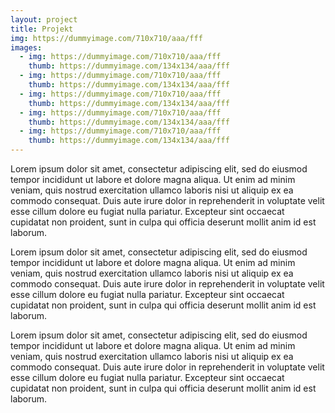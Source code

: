 ```yaml
---
layout: project
title: Projekt
img: https://dummyimage.com/710x710/aaa/fff
images:
  - img: https://dummyimage.com/710x710/aaa/fff
    thumb: https://dummyimage.com/134x134/aaa/fff
  - img: https://dummyimage.com/710x710/aaa/fff
    thumb: https://dummyimage.com/134x134/aaa/fff
  - img: https://dummyimage.com/710x710/aaa/fff
    thumb: https://dummyimage.com/134x134/aaa/fff
  - img: https://dummyimage.com/710x710/aaa/fff
    thumb: https://dummyimage.com/134x134/aaa/fff
  - img: https://dummyimage.com/710x710/aaa/fff
    thumb: https://dummyimage.com/134x134/aaa/fff
---
```


Lorem ipsum dolor sit amet, consectetur adipiscing elit, sed do eiusmod tempor incididunt ut labore et dolore magna aliqua. Ut enim ad minim veniam, quis nostrud exercitation ullamco laboris nisi ut aliquip ex ea commodo consequat. Duis aute irure dolor in reprehenderit in voluptate velit esse cillum dolore eu fugiat nulla pariatur. Excepteur sint occaecat cupidatat non proident, sunt in culpa qui officia deserunt mollit anim id est laborum.

Lorem ipsum dolor sit amet, consectetur adipiscing elit, sed do eiusmod tempor incididunt ut labore et dolore magna aliqua. Ut enim ad minim veniam, quis nostrud exercitation ullamco laboris nisi ut aliquip ex ea commodo consequat. Duis aute irure dolor in reprehenderit in voluptate velit esse cillum dolore eu fugiat nulla pariatur. Excepteur sint occaecat cupidatat non proident, sunt in culpa qui officia deserunt mollit anim id est laborum.

Lorem ipsum dolor sit amet, consectetur adipiscing elit, sed do eiusmod tempor incididunt ut labore et dolore magna aliqua. Ut enim ad minim veniam, quis nostrud exercitation ullamco laboris nisi ut aliquip ex ea commodo consequat. Duis aute irure dolor in reprehenderit in voluptate velit esse cillum dolore eu fugiat nulla pariatur. Excepteur sint occaecat cupidatat non proident, sunt in culpa qui officia deserunt mollit anim id est laborum.
